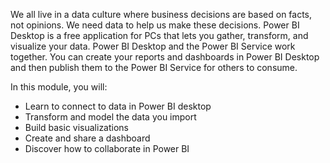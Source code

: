 We all live in a data culture where business decisions are based on facts, not opinions. We need data to help us make these decisions. Power BI Desktop is a free application for PCs that lets you gather, transform, and visualize your data. Power BI Desktop and the Power BI Service work together. You can create your reports and dashboards in Power BI Desktop and then publish them to the Power BI Service for others to consume.

In this module, you will:

- Learn to connect to data in Power BI desktop
- Transform and model the data you import
- Build basic visualizations
- Create and share a dashboard
- Discover how to collaborate in Power BI
